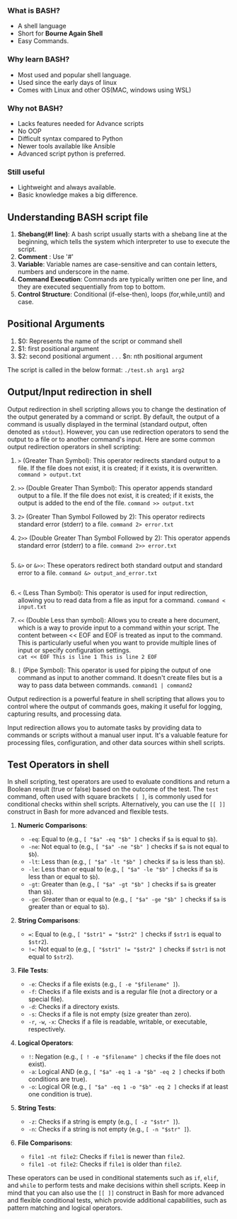 ### What is BASH?
+ A shell language
+ Short for **Bourne Again Shell**
+ Easy Commands.

### Why learn BASH?
+ Most used and popular shell language.
+ Used since the early days of linux
+ Comes with Linux and other OS(MAC, windows using WSL)

### Why not BASH?
+ Lacks features needed for Advance scripts
+ No OOP
+ Difficult syntax compared to Python
+ Newer tools available like Ansible
+ Advanced script python is preferred.

### Still useful
+ Lightweight and always available.
+ Basic knowledge makes a big difference.

## Understanding BASH script file
1. **Shebang(#! line)**: A bash script usually starts with a shebang line at the beginning, which tells the system which interpreter to use to execute the script.
2. **Comment** : Use '#'
3. **Variable**: Variable names are case-sensitive and can contain letters, numbers and underscore in the name.
4. **Command Execution**: Commands are typically written one per line, and they are executed sequentially from top to bottom.
5. **Control Structure**: Conditional (if-else-then), loops (for,while,until) and case.

## Positional Arguments
1. $0: Represents the name of the script or command shell
2. $1: first positional argument
3. $2: second positional argument
   .
   .
   .
   $n: nth positional argument

The script is called in the below format: `./test.sh arg1 arg2`

## Output/Input redirection in shell
Output redirection in shell scripting allows you to change the destination of the output generated by a command or script. By default, the output of a command is usually displayed in the terminal (standard output, often denoted as `stdout`). However, you can use redirection operators to send the output to a file or to another command's input. Here are some common output redirection operators in shell scripting:

1. `>` (Greater Than Symbol): This operator redirects standard output to a file. If the file does not exist, it is created; if it exists, it is overwritten. `command > output.txt`

2. `>>` (Double Greater Than Symbol): This operator appends standard output to a file. If the file does not exist, it is created; if it exists, the output is added to the end of the file. `command >> output.txt`

3. `2>` (Greater Than Symbol Followed by 2): This operator redirects standard error (stderr) to a file. `command 2> error.txt`

4. `2>>` (Double Greater Than Symbol Followed by 2): This operator appends standard error (stderr) to a file. `command 2>> error.txt`
   ```
5. `&>` or `&>>`: These operators redirect both standard output and standard error to a file. `command &> output_and_error.txt`
   ```
6. `<` (Less Than Symbol): This operator is used for input redirection, allowing you to read data from a file as input for a command. `command < input.txt`

7. `<<` (Double Less than symbol): Allows you to create a here document, which is a way to provide input to a command within your script. The content between << EOF and EOF is treated as input to the command. This is particularly useful when you want to provide multiple lines of input or specify configuration settings.  
    `cat << EOF
    This is line 1
    This is line 2
    EOF`
8. `|` (Pipe Symbol): This operator is used for piping the output of one command as input to another command. It doesn't create files but is a way to pass data between commands. `command1 | command2`

Output redirection is a powerful feature in shell scripting that allows you to control where the output of commands goes, making it useful for logging, capturing results, and processing data.

Input redirection allows you to automate tasks by providing data to commands or scripts without a manual user input. It's a valuable feature for processing files, configuration, and other data sources within shell scripts.

## Test Operators in shell
In shell scripting, test operators are used to evaluate conditions and return a Boolean result (true or false) based on the outcome of the test. The `test` command, often used with square brackets `[ ]`, is commonly used for conditional checks within shell scripts. Alternatively, you can use the `[[ ]]` construct in Bash for more advanced and flexible tests. 
1. **Numeric Comparisons**:
    - `-eq`: Equal to (e.g., `[ "$a" -eq "$b" ]` checks if `$a` is equal to `$b`).
    - `-ne`: Not equal to (e.g., `[ "$a" -ne "$b" ]` checks if `$a` is not equal to `$b`).
    - `-lt`: Less than (e.g., `[ "$a" -lt "$b" ]` checks if `$a` is less than `$b`).
    - `-le`: Less than or equal to (e.g., `[ "$a" -le "$b" ]` checks if `$a` is less than or equal to `$b`).
    - `-gt`: Greater than (e.g., `[ "$a" -gt "$b" ]` checks if `$a` is greater than `$b`).
    - `-ge`: Greater than or equal to (e.g., `[ "$a" -ge "$b" ]` checks if `$a` is greater than or equal to `$b`).

2. **String Comparisons**:
    - `=`: Equal to (e.g., `[ "$str1" = "$str2" ]` checks if `$str1` is equal to `$str2`).
    - `!=`: Not equal to (e.g., `[ "$str1" != "$str2" ]` checks if `$str1` is not equal to `$str2`).

3. **File Tests**:
    - `-e`: Checks if a file exists (e.g., `[ -e "$filename" ]`).
    - `-f`: Checks if a file exists and is a regular file (not a directory or a special file).
    - `-d`: Checks if a directory exists.
    - `-s`: Checks if a file is not empty (size greater than zero).
    - `-r`, `-w`, `-x`: Checks if a file is readable, writable, or executable, respectively.

4. **Logical Operators**:
    - `!`: Negation (e.g., `[ ! -e "$filename" ]` checks if the file does not exist).
    - `-a`: Logical AND (e.g., `[ "$a" -eq 1 -a "$b" -eq 2 ]` checks if both conditions are true).
    - `-o`: Logical OR (e.g., `[ "$a" -eq 1 -o "$b" -eq 2 ]` checks if at least one condition is true).

5. **String Tests**:
    - `-z`: Checks if a string is empty (e.g., `[ -z "$str" ]`).
    - `-n`: Checks if a string is not empty (e.g., `[ -n "$str" ]`).

6. **File Comparisons**:
    - `file1 -nt file2`: Checks if `file1` is newer than `file2`.
    - `file1 -ot file2`: Checks if `file1` is older than `file2`.

These operators can be used in conditional statements such as `if`, `elif`, and `while` to perform tests and make decisions within shell scripts. 
Keep in mind that you can also use the `[[ ]]` construct in Bash for more advanced and flexible conditional tests, which provide additional capabilities, such as pattern matching and logical operators.

